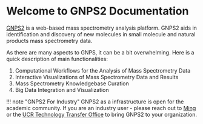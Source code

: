 # Welcome to GNPS2 Documentation

[GNPS2](https://gnps2.org/) is a web-based mass spectrometry analysis platform. GNPS2 aids in identification and discovery of new molecules in small molecule and natural products mass spectrometry data. 

As there are many aspects to GNPS, it can be a bit overwhelming. Here is a quick description of main functionalities:

1. Computational Workflows for the Analysis of Mass Spectrometry Data
1. Interactive Visualizations of Mass Spectrometry Data and Results
1. Mass Spectrometry Knowledgebase Curation
1. Big Data Integration and Visualization

!!! note "GNPS2 For Industry"
	GNPS2 as a infrastructure is open for the academic community. If you are an industry user - please reach out to [Ming](mingxun.wang@cs.ucr.edu) or the [UCR Technology Transfer Office](tp@ucr.edu) to bring GNPS2 to your organization. 